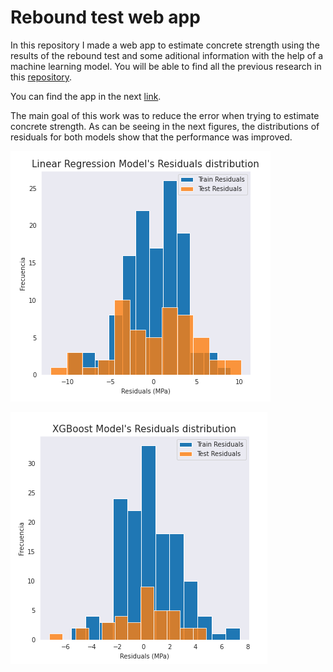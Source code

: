 # Rebound test web app

In this repository I made a web app to estimate concrete strength using the results of the rebound test and some aditional information with the help of a machine learning model. You will be able to find all the previous research in this [repository](https://github.com/mbbau/About-rebound-test-and-its-models-of-prediction).

You can find the app in the next [link](https://mbbau-rebound-test-web-app-rebound-streamlit-t2l6c9.streamlit.app/).

The main goal of this work was to reduce the error when trying to estimate concrete strength. As can be seeing in the next figures, the distributions of residuals for both models show that the performance was improved.

![Linear model Resoduals](Linear_Model_Residuals.png)

![XGBoost Residuals](XGBoost_Residuals.png)